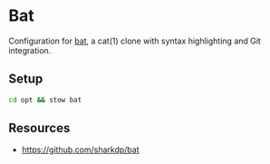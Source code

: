 # Bat

Configuration for [bat](https://github.com/sharkdp/bat), a cat(1) clone with
syntax highlighting and Git integration.

## Setup

```bash
cd opt && stow bat
```

## Resources

- https://github.com/sharkdp/bat
